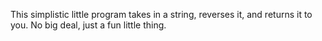 This simplistic little program takes in a string, reverses it, and returns it to you. No big deal, just a fun little thing.
